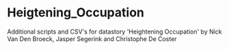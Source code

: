# Heigtening_Occupation
Additional scripts and CSV's for datastory 'Heightening Occupation' by Nick Van Den Broeck, Jasper Segerink and Christophe De Coster
